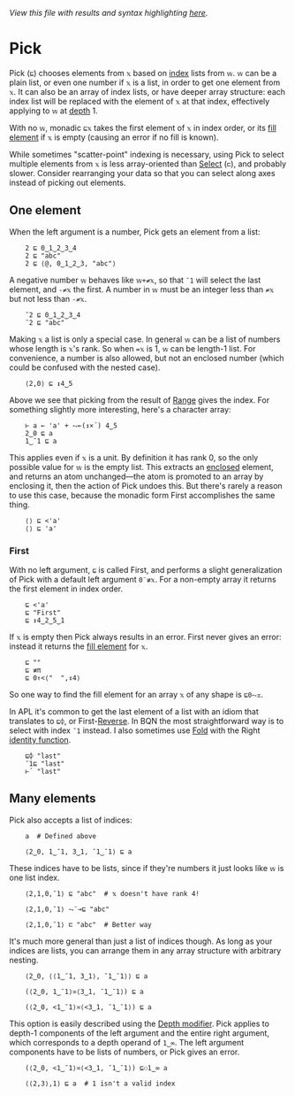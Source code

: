 *View this file with results and syntax highlighting [here](https://mlochbaum.github.io/BQN/doc/pick.html).*

# Pick

Pick (`⊑`) chooses elements from `𝕩` based on [index](indices.md) lists from `𝕨`. `𝕨` can be a plain list, or even one number if `𝕩` is a list, in order to get one element from `𝕩`. It can also be an array of index lists, or have deeper array structure: each index list will be replaced with the element of `𝕩` at that index, effectively applying to `𝕨` at [depth](depth.md#the-depth-modifier) 1.

With no `𝕨`, monadic `⊑𝕩` takes the first element of `𝕩` in index order, or its [fill element](fill.md) if `𝕩` is empty (causing an error if no fill is known).

While sometimes "scatter-point" indexing is necessary, using Pick to select multiple elements from `𝕩` is less array-oriented than [Select](select.md) (`⊏`), and probably slower. Consider rearranging your data so that you can select along axes instead of picking out elements.

## One element

When the left argument is a number, Pick gets an element from a list:

        2 ⊑ 0‿1‿2‿3‿4
        2 ⊑ "abc"
        2 ⊑ ⟨@, 0‿1‿2‿3, "abc"⟩

A negative number `𝕨` behaves like `𝕨+≠𝕩`, so that `¯1` will select the last element, and `-≠𝕩` the first. A number in `𝕨` must be an integer less than `≠𝕩` but not less than `-≠𝕩`.

        ¯2 ⊑ 0‿1‿2‿3‿4
        ¯2 ⊑ "abc"

Making `𝕩` a list is only a special case. In general `𝕨` can be a list of numbers whose length is `𝕩`'s rank. So when `=𝕩` is 1, `𝕨` can be length-1 list. For convenience, a number is also allowed, but not an enclosed number (which could be confused with the nested case).

        ⟨2,0⟩ ⊑ ↕4‿5

Above we see that picking from the result of [Range](range.md) gives the index. For something slightly more interesting, here's a character array:

        ⊢ a ← 'a' + ⥊⟜(↕×´) 4‿5
        2‿0 ⊑ a
        1‿¯1 ⊑ a

This applies even if `𝕩` is a unit. By definition it has rank 0, so the only possible value for `𝕨` is the empty list. This extracts an [enclosed](enclose.md) element, and returns an atom unchanged—the atom is promoted to an array by enclosing it, then the action of Pick undoes this. But there's rarely a reason to use this case, because the monadic form First accomplishes the same thing.

        ⟨⟩ ⊑ <'a'
        ⟨⟩ ⊑ 'a'

### First

With no left argument, `⊑` is called First, and performs a slight generalization of Pick with a default left argument `0¨≢𝕩`. For a non-empty array it returns the first element in index order.

        ⊑ <'a'
        ⊑ "First"
        ⊑ ↕4‿2‿5‿1

If `𝕩` is empty then Pick always results in an error. First never gives an error: instead it returns the [fill element](fill.md) for `𝕩`.

        ⊑ ""
        ⊑ ≢π
        ⊑ 0↑<⟨"  ",↕4⟩

So one way to find the fill element for an array `𝕩` of any shape is `⊑0⥊𝕩`.

In APL it's common to get the last element of a list with an idiom that translates to `⊑⌽`, or First-[Reverse](reverse.md). In BQN the most straightforward way is to select with index `¯1` instead. I also sometimes use [Fold](fold.md) with the Right [identity function](identity.md).

        ⊑⌽ "last"
        ¯1⊑ "last"
        ⊢´ "last"

## Many elements

Pick also accepts a list of indices:

        a  # Defined above

        ⟨2‿0, 1‿¯1, 3‿1, ¯1‿¯1⟩ ⊑ a

These indices have to be lists, since if they're numbers it just looks like `𝕨` is one list index.

        ⟨2,1,0,¯1⟩ ⊑ "abc"  # 𝕩 doesn't have rank 4!

        ⟨2,1,0,¯1⟩ ⥊¨⊸⊑ "abc"

        ⟨2,1,0,¯1⟩ ⊏ "abc"  # Better way

It's much more general than just a list of indices though. As long as your indices are lists, you can arrange them in any array structure with arbitrary nesting.

        ⟨2‿0, ⟨⟨1‿¯1, 3‿1⟩, ¯1‿¯1⟩⟩ ⊑ a

        (⟨2‿0, 1‿¯1⟩≍⟨3‿1, ¯1‿¯1⟩) ⊑ a

        (⟨2‿0, <1‿¯1⟩≍⟨<3‿1, ¯1‿¯1⟩) ⊑ a

This option is easily described using the [Depth modifier](depth.md#the-depth-modifier). Pick applies to depth-1 components of the left argument and the entire right argument, which corresponds to a depth operand of `1‿∞`. The left argument components have to be lists of numbers, or Pick gives an error.

        (⟨2‿0, <1‿¯1⟩≍⟨<3‿1, ¯1‿¯1⟩) ⊑⚇1‿∞ a

        ⟨⟨2,3⟩,1⟩ ⊑ a  # 1 isn't a valid index
